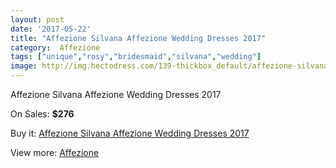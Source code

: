 ```yaml
---
layout: post
date: '2017-05-22'
title: "Affezione Silvana Affezione Wedding Dresses 2017"
category:  Affezione
tags: ["unique","rosy","bridesmaid","silvana","wedding"]
image: http://img.hectodress.com/139-thickbox_default/affezione-silvana-affezione-wedding-dresses-2013.jpg
---
```

Affezione Silvana Affezione Wedding Dresses 2017

On Sales: **$276**
<a href="https://www.hectodress.com/-affezione/54-affezione-silvana-affezione-wedding-dresses-2013.html"><amp-img layout="responsive" width="600" height="600" src="//img.hectodress.com/139-thickbox_default/affezione-silvana-affezione-wedding-dresses-2013.jpg" alt="Affezione Silvana Affezione Wedding Dresses 2017 0" /></a>
<a href="https://www.hectodress.com/-affezione/54-affezione-silvana-affezione-wedding-dresses-2013.html"><amp-img layout="responsive" width="600" height="600" src="//img.hectodress.com/140-thickbox_default/affezione-silvana-affezione-wedding-dresses-2013.jpg" alt="Affezione Silvana Affezione Wedding Dresses 2017 1" /></a>

Buy it: [Affezione Silvana Affezione Wedding Dresses 2017](https://www.hectodress.com/-affezione/54-affezione-silvana-affezione-wedding-dresses-2013.html "Affezione Silvana Affezione Wedding Dresses 2017")

View more: [ Affezione](https://www.hectodress.com/4--affezione " Affezione")